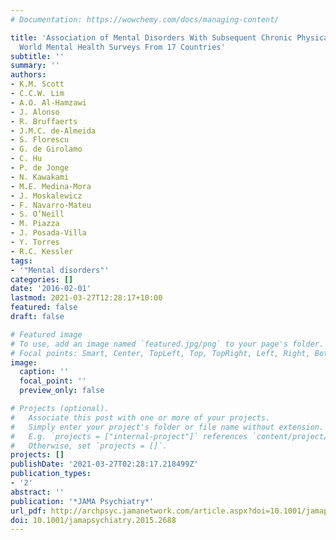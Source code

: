 ```yaml
---
# Documentation: https://wowchemy.com/docs/managing-content/

title: 'Association of Mental Disorders With Subsequent Chronic Physical Conditions:
  World Mental Health Surveys From 17 Countries'
subtitle: ''
summary: ''
authors:
- K.M. Scott
- C.C.W. Lim
- A.O. Al-Hamzawi
- J. Alonso
- R. Bruffaerts
- J.M.C. de-Almeida
- S. Florescu
- G. de Girolamo
- C. Hu
- P. de Jonge
- N. Kawakami
- M.E. Medina-Mora
- J. Moskalewicz
- F. Navarro-Mateu
- S. O’Neill
- M. Piazza
- J. Posada-Villa
- Y. Torres
- R.C. Kessler
tags: 
- '"Mental disorders"'
categories: []
date: '2016-02-01'
lastmod: 2021-03-27T12:28:17+10:00
featured: false
draft: false

# Featured image
# To use, add an image named `featured.jpg/png` to your page's folder.
# Focal points: Smart, Center, TopLeft, Top, TopRight, Left, Right, BottomLeft, Bottom, BottomRight.
image:
  caption: ''
  focal_point: ''
  preview_only: false

# Projects (optional).
#   Associate this post with one or more of your projects.
#   Simply enter your project's folder or file name without extension.
#   E.g. `projects = ["internal-project"]` references `content/project/deep-learning/index.md`.
#   Otherwise, set `projects = []`.
projects: []
publishDate: '2021-03-27T02:28:17.218499Z'
publication_types:
- '2'
abstract: ''
publication: '*JAMA Psychiatry*'
url_pdf: http://archpsyc.jamanetwork.com/article.aspx?doi=10.1001/jamapsychiatry.2015.2688
doi: 10.1001/jamapsychiatry.2015.2688
---
```

